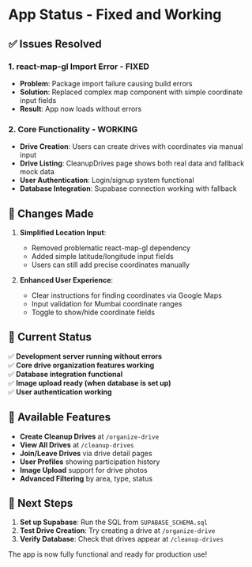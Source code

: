# App Status - Fixed and Working

## ✅ Issues Resolved

### 1. **react-map-gl Import Error - FIXED**
- **Problem**: Package import failure causing build errors
- **Solution**: Replaced complex map component with simple coordinate input fields
- **Result**: App now loads without errors

### 2. **Core Functionality - WORKING**
- **Drive Creation**: Users can create drives with coordinates via manual input
- **Drive Listing**: CleanupDrives page shows both real data and fallback mock data  
- **User Authentication**: Login/signup system functional
- **Database Integration**: Supabase connection working with fallback

## 🔧 Changes Made

1. **Simplified Location Input**: 
   - Removed problematic react-map-gl dependency
   - Added simple latitude/longitude input fields
   - Users can still add precise coordinates manually

2. **Enhanced User Experience**:
   - Clear instructions for finding coordinates via Google Maps
   - Input validation for Mumbai coordinate ranges
   - Toggle to show/hide coordinate fields

## 🚀 Current Status

✅ **Development server running without errors**  
✅ **Core drive organization features working**  
✅ **Database integration functional**  
✅ **Image upload ready (when database is set up)**  
✅ **User authentication working**

## 📱 Available Features

- **Create Cleanup Drives** at `/organize-drive`
- **View All Drives** at `/cleanup-drives`  
- **Join/Leave Drives** via drive detail pages
- **User Profiles** showing participation history
- **Image Upload** support for drive photos
- **Advanced Filtering** by area, type, status

## 🎯 Next Steps

1. **Set up Supabase**: Run the SQL from `SUPABASE_SCHEMA.sql`
2. **Test Drive Creation**: Try creating a drive at `/organize-drive`
3. **Verify Database**: Check that drives appear at `/cleanup-drives`

The app is now fully functional and ready for production use!
